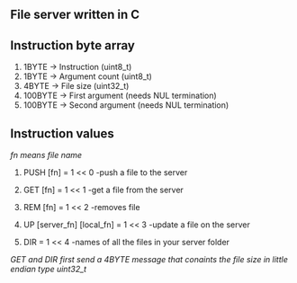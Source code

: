 ## File server written in C 

## Instruction byte array

1. 1BYTE 	-> Instruction     (uint8_t)
2. 1BYTE 	-> Argument count  (uint8_t)
3. 4BYTE 	-> File size 	   (uint32_t)
4. 100BYTE 	-> First argument  (needs NUL termination)
5. 100BYTE 	-> Second argument (needs NUL termination)

## Instruction values

*fn means file name*

1. PUSH [fn]			= 1 << 0
-push a file to the server

2. GET  [fn]			= 1 << 1
-get a file from the server

3. REM  [fn] 			= 1 << 2
-removes file

4. UP	[server_fn] [local_fn]  = 1 << 3
-update a file on the server

5. DIR 				= 1 << 4
-names of all the files in your server folder

*GET and DIR first send a 4BYTE message that conaints the file size in little endian
type uint32_t*

